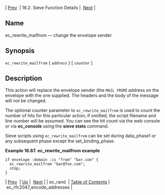 | [Prev](sieve.ref.ec_rand)  | 16.2. Sieve Function Details |  [Next](sieve.ref.ec_rfc2047_encode_addresses.php) |

<a name="sieve.ref.ec_rewrite_mailfrom"></a>
## Name

ec_rewrite_mailfrom — change the envelope sender

## Synopsis

`ec_rewrite_mailfrom` { *`address`* } [ *`counter`* ]

<a name="idp30397952"></a>
## Description

This action will replace the envelope sender (the `MAIL FROM`) address on the envelope with the one supplied. The headers and the body of the message will not be changed.

The optional counter parameter to `ec_rewrite_mailfrom` is used to count the number of hits for this particular action; if omitted, the script filename and line number will be assumed. You can see the hit count via the web console or via **ec_console** using the **sieve stats**       command.

Sieve scripts using `ec_rewrite_mailfrom` can be set during data_phase1 or any subsequent phase except the set_binding_phase.

<a name="example.ec_rewrite_mailfrom"></a>

**Example 16.87. ec_rewrite_mailfrom example**

```
if envelope :domain :is "from" "bar.com" {
  ec_rewrite_mailfrom "bar@foo.com";
  stop;
}
```

| [Prev](sieve.ref.ec_rand)  | [Up](sieve.ref.files.php) |  [Next](sieve.ref.ec_rfc2047_encode_addresses.php) |
| ec_rand  | [Table of Contents](index) |  ec_rfc2047_encode_addresses |
